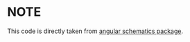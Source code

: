 # NOTE
This code is directly taken from [angular schematics package](https://github.com/angular/devkit/tree/master/packages/schematics/angular/utility).